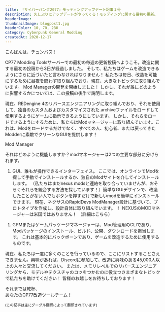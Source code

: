 ```yaml
---
title: 『サイバーパンク2077』モッディングアップデート記事１号
description: 久しぶりにアップデートがやってくる！モッディングに関する最初の更新。
headerImage:
thumbnailImage: blogpost1.jpg
headerColor: 10, 70, 230
category: Cyberpunk General Modding
createdAt: 2020-12-17
---
```


こんばんは、チュンバス！

CP77 Modding Toolsサーバーでの最初の毎週の更新投稿へようこそ。改造に関する最初の投稿から3日が経過しました。 そして、私たちはゲームを改造できるようにさらに近づいたと言わなければなりません！ 私たちは毎日、改造を可能にするために昼夜を問わず取り組んでおり、現在、大きなトピックに取り組んでいます。 Mod Managerの開発を開始しました！ しかし、それが誰にどのように影響するかについては、この投稿の後半で説明します。

現在、REDengine 4のリバースエンジニアリングに取り組んでおり、それを使用して、独自のカスタムおよびカスタマイズされた.archiveファイルをロードして使用するようにゲームに指示できるようにしています。 しかし、それらをロードできるようにするために、私たちはModマネージャーに取り組んでいます。これは、Modをロードするだけでなく、すべての人、初心者、または戻ってきたModderに素敵でクリーンなGUIを提供します！

Mod Manager

それはどのように機能しますか？modマネージャーは2つの主要な部分に分けられます。

1. GUI、誰もが操作できるインターフェイス。 ここでは、オンラインでModを探して手動でインストールするか、独自のModサイトを介してインストールします。 （私たちはまだnexus modsと連絡を取り合っていませんが、おそらくそれらを統合する方法を探しています！）簡単なGUIデザインで、改造したことがない人でもボタンを押すだけで新しいmodを簡単にインストールできます。 現在、ネクサスのRapidDevs ModManager設計に基づいて、プロトタイプを作成し、設計自体に取り組んでいます。 ！ NEXUSのMODマネージャーは米国ではありません！
（詳細はこちら）

<lazy-image src="https://preview.redd.it/6yx3phhhzq561.png?width=1347&format=png&auto=webp&s=c6909626fe33ab9b2f782397784abe17dbfb3bc8">

1. GPMまたはゲームパッケージマネージャーは、Mod管理用のCLIであり、Modパッケージのインストール、ビルド、公開、ダウンロードを担当します。 これは基本的にバックボーンであり、ゲームを改造するために使用するものです。



現在、私たちは一度に多くのことを行っているので、ここにリストすることさえできません。興味があれば、Discordに参加して、改造に興味のある45,000人以上の人々と交流してください。 または、メモリレベルでのリバースエンジニアリングから、モデルやテクスチャのコツをつかむのに役立つさまざまなトピックで私たちを助けてください！ 皆様のお越しをお待ちしております！

それまでは乾杯、
<br>あなたのCP77改造ツールチーム！

<sub>(この記事は主にグーグル翻訳によって翻訳されています)</sub>
